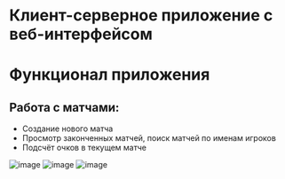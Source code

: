 # Клиент-серверное приложение с веб-интерфейсом
# Функционал приложения
## Работа с матчами:

* Создание нового матча
* Просмотр законченных матчей, поиск матчей по именам игроков
* Подсчёт очков в текущем матче

![image](https://github.com/Aselivm/tennis-scoreboard/assets/121733252/0da1d0fd-38fc-47d4-9100-5c55f701ae73)
![image](https://github.com/Aselivm/tennis-scoreboard/assets/121733252/ef1b0d19-15aa-4a94-93b3-e639c9f0eef4)
![image](https://github.com/Aselivm/tennis-scoreboard/assets/121733252/3014ea57-6ccd-49f4-8140-3841ec2f040d)

